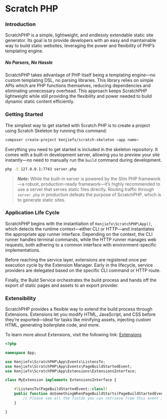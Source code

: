 # Scratch PHP
### Introduction
ScratchPHP is a simple, lightweight, and endlessly extendable static site generator. Its goal is to provide developers with an easy and maintainable way to build static websites, leveraging the power and flexibility of PHP’s templating engine.

##### No Parsers, No Hassle
ScratchPHP takes advantage of PHP itself being a templating engine—no custom templating DSL, no parsing libraries. This library relies on simple APIs which are PHP functions themselves, reducing dependencies and eliminating unnecessary overhead. 
This approach keeps ScratchPHP lightweight while still providing the flexibility and power needed to build dynamic static content efficiently.

### Getting Started
The simplest way to get started with Scratch PHP is to create a project using Scratch Skeleton by running this command: 

```bash
composer create-project kenjiefx/scratch-skeleton <app name>
```

Everything you need to get started is included in the skeleton repository. It comes with a built-in development server, allowing you to preview your site instantly—no need to manually run the `build` command during development.

```bash
php -S 127.0.0.1:7743 server.php
```

> ***Note:*** While the built-in server is powered by the Slim PHP framework—a robust, production-ready framework—it’s highly recommended to use a server that serves static files directly. Routing traffic through `server.php` in production defeats the purpose of ScratchPHP, which is to generate static sites.

### Application Life Cycle
ScratchPHP begins with the instantiation of `Kenjiefx\ScratchPHP\App()`, which detects the runtime context—either CLI or HTTP—and instantiates the appropriate app runner interface. Depending on the context, the CLI runner handles terminal commands, while the HTTP runner manages web requests, both adhering to a common interface with environment-specific implementations. 

Before reaching the service layer, extensions are registered once per execution cycle by the Extension Manager. Early in the lifecycle, service providers are delegated based on the specific CLI command or HTTP route. 

Finally, the Build Service orchestrates the build process and hands off the export of static pages and assets to an export provider.

### Extensibility 

ScratchPHP provides a flexible way to extend the build process through Extensions. Extensions let you modify HTML, JavaScript, and CSS before they’re exported—ideal for tasks like minifying assets, injecting custom HTML, generating boilerplate code, and more.

To learn more about Extensions, visit the following link: [Extensions](../apis/extensions.html)

```php
<?php 

namespace App;

use Kenjiefx\ScratchPHP\App\Events\ListensTo;
use Kenjiefx\ScratchPHP\App\Events\PageBuildStartedEvent;
use Kenjiefx\ScratchPHP\App\Extensions\ExtensionsInterface;

class MyExtension implements ExtensionsInterface {

    #[ListensTo(PageBuildStartedEvent::class)]
    public function doSomethingWhenPageBuildStarts(PageBuildStartedEvent $event) {
        // Please see all the fields you can retrieve from this event in the events docs
    }

}
```